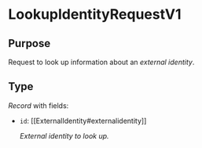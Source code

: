 # LookupIdentityRequestV1


## Purpose


<!-- --8<-- [start:purpose] -->
Request to look up information about an  *external identity*.
<!-- --8<-- [end:purpose] -->

## Type


<!-- --8<-- [start:type] -->
<div class="type" markdown>


*Record* with fields:

- `id`: [[ExternalIdentity#externalidentity]]

  *External identity to look up.*

</div>
<!-- --8<-- [end:type] -->
